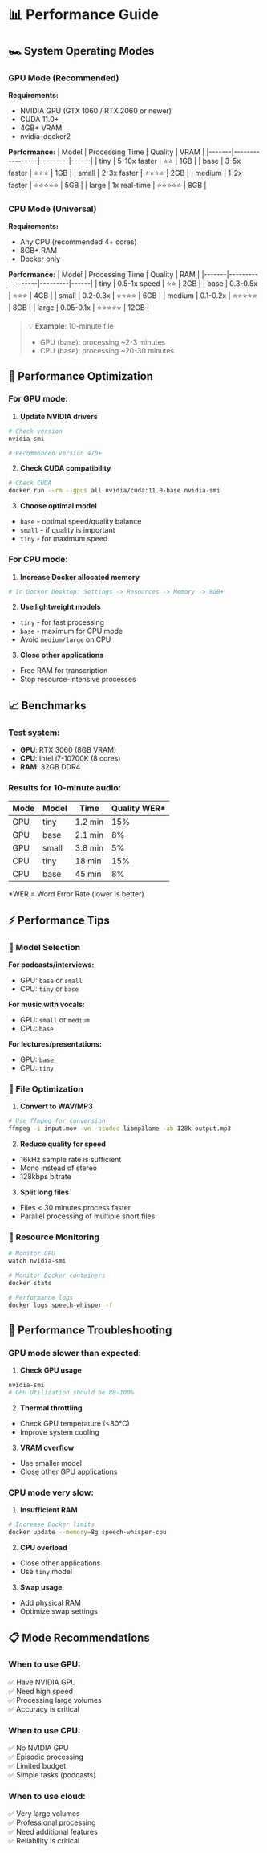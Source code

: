 # 📊 Performance Guide

## 🏎️ System Operating Modes

### GPU Mode (Recommended)

**Requirements:**
- NVIDIA GPU (GTX 1060 / RTX 2060 or newer)
- CUDA 11.0+ 
- 4GB+ VRAM
- nvidia-docker2

**Performance:**
| Model | Processing Time | Quality | VRAM |
|-------|-----------------|---------|------|
| tiny   | 5-10x faster   | ⭐⭐     | 1GB  |
| base   | 3-5x faster    | ⭐⭐⭐    | 1GB  |
| small  | 2-3x faster    | ⭐⭐⭐⭐   | 2GB  |
| medium | 1-2x faster    | ⭐⭐⭐⭐⭐  | 5GB  |
| large  | 1x real-time    | ⭐⭐⭐⭐⭐  | 8GB  |

### CPU Mode (Universal)

**Requirements:**
- Any CPU (recommended 4+ cores)
- 8GB+ RAM
- Docker only

**Performance:**
| Model | Processing Time | Quality | RAM  |
|-------|------------------|---------|------|
| tiny   | 0.5-1x speed | ⭐⭐     | 2GB  |
| base   | 0.3-0.5x        | ⭐⭐⭐    | 4GB  |
| small  | 0.2-0.3x        | ⭐⭐⭐⭐   | 6GB  |
| medium | 0.1-0.2x        | ⭐⭐⭐⭐⭐  | 8GB  |
| large  | 0.05-0.1x       | ⭐⭐⭐⭐⭐  | 12GB |

> 💡 **Example**: 10-minute file
> - GPU (base): processing ~2-3 minutes
> - CPU (base): processing ~20-30 minutes

## 🔧 Performance Optimization

### For GPU mode:

1. **Update NVIDIA drivers**
```bash
# Check version
nvidia-smi

# Recommended version 470+
```

2. **Check CUDA compatibility**
```bash
# Check CUDA
docker run --rm --gpus all nvidia/cuda:11.0-base nvidia-smi
```

3. **Choose optimal model**
- `base` - optimal speed/quality balance
- `small` - if quality is important
- `tiny` - for maximum speed

### For CPU mode:

1. **Increase Docker allocated memory**
```bash
# In Docker Desktop: Settings -> Resources -> Memory -> 8GB+
```

2. **Use lightweight models**
- `tiny` - for fast processing
- `base` - maximum for CPU mode
- Avoid `medium/large` on CPU

3. **Close other applications**
- Free RAM for transcription
- Stop resource-intensive processes

## 📈 Benchmarks

### Test system:
- **GPU**: RTX 3060 (8GB VRAM)
- **CPU**: Intel i7-10700K (8 cores)
- **RAM**: 32GB DDR4

### Results for 10-minute audio:

| Mode     | Model | Time    | Quality WER* |
|----------|-------|---------|---------------|
| GPU      | tiny  | 1.2 min | 15%          |
| GPU      | base  | 2.1 min | 8%           |
| GPU      | small | 3.8 min | 5%           |
| CPU      | tiny  | 18 min  | 15%          |
| CPU      | base  | 45 min  | 8%           |

*WER = Word Error Rate (lower is better)

## ⚡ Performance Tips

### 🎯 Model Selection

**For podcasts/interviews:**
- GPU: `base` or `small`
- CPU: `tiny` or `base`

**For music with vocals:**
- GPU: `small` or `medium`
- CPU: `base`

**For lectures/presentations:**
- GPU: `base`
- CPU: `tiny`

### 📁 File Optimization

1. **Convert to WAV/MP3**
```bash
# Use ffmpeg for conversion
ffmpeg -i input.mov -vn -acodec libmp3lame -ab 128k output.mp3
```

2. **Reduce quality for speed**
- 16kHz sample rate is sufficient
- Mono instead of stereo
- 128kbps bitrate

3. **Split long files**
- Files < 30 minutes process faster
- Parallel processing of multiple short files

### 🔄 Resource Monitoring

```bash
# Monitor GPU
watch nvidia-smi

# Monitor Docker containers
docker stats

# Performance logs
docker logs speech-whisper -f
```

## 🚨 Performance Troubleshooting

### GPU mode slower than expected:

1. **Check GPU usage**
```bash
nvidia-smi
# GPU Utilization should be 80-100%
```

2. **Thermal throttling**
- Check GPU temperature (<80°C)
- Improve system cooling

3. **VRAM overflow**
- Use smaller model
- Close other GPU applications

### CPU mode very slow:

1. **Insufficient RAM**
```bash
# Increase Docker limits
docker update --memory=8g speech-whisper-cpu
```

2. **CPU overload**
- Close other applications
- Use `tiny` model

3. **Swap usage**
- Add physical RAM
- Optimize swap settings

## 📋 Mode Recommendations

### When to use GPU:
✅ Have NVIDIA GPU  
✅ Need high speed  
✅ Processing large volumes  
✅ Accuracy is critical  

### When to use CPU:
✅ No NVIDIA GPU  
✅ Episodic processing  
✅ Limited budget  
✅ Simple tasks (podcasts)  

### When to use cloud:
✅ Very large volumes  
✅ Professional processing  
✅ Need additional features  
✅ Reliability is critical